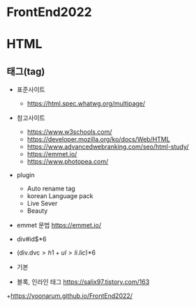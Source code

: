 # FrontEnd2022
# HTML
## 태그(tag)
+ 표준사이트 
  + https://html.spec.whatwg.org/multipage/

+ 참고사이트 
  + https://www.w3schools.com/
  + https://developer.mozilla.org/ko/docs/Web/HTML
  + https://www.advancedwebranking.com/seo/html-study/
  + https://emmet.io/
  + https://www.photopea.com/

+ plugin
  + Auto rename tag 
  + korean Language pack <!--언어팩-->
  + Live Sever <!--자동 화면 변환-->
  + Beauty <!--자동 줄 맞춤-->

+ emmet 문법 https://emmet.io/
 + div#id$*6
 + (div.dvc$>h1+ul>li.lic$)*6

+ 기본
+ 블록, 인라인 태그 https://salix97.tistory.com/163

+https://yoonarum.github.io/FrontEnd2022/
